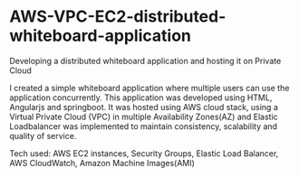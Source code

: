 # AWS-VPC-EC2-distributed-whiteboard-application
 Developing a distributed whiteboard application and hosting it on Private Cloud


I created a simple whiteboard application where multiple users can use the application concurrently. This application was developed using HTML, Angularjs and springboot. It was hosted using AWS cloud stack, using a Virtual Private Cloud (VPC) in multiple Availability Zones(AZ) and Elastic Loadbalancer was implemented to maintain consistency, scalability and quality of service.

Tech used: AWS EC2 instances, Security Groups, Elastic Load Balancer, AWS CloudWatch, Amazon Machine Images(AMI)
